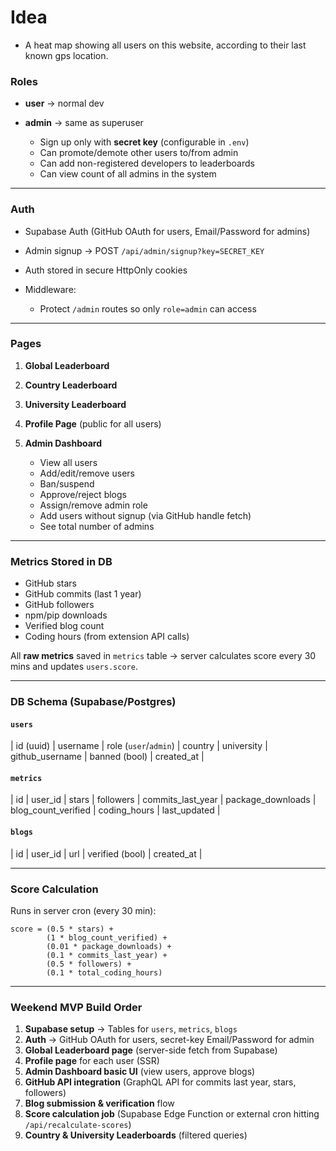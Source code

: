 
# Idea
- A heat map showing all users on this website, according to their last known gps location.


### **Roles**

* **user** → normal dev
* **admin** → same as superuser

  * Sign up only with **secret key** (configurable in `.env`)
  * Can promote/demote other users to/from admin
  * Can add non-registered developers to leaderboards
  * Can view count of all admins in the system

---

### **Auth**

* Supabase Auth (GitHub OAuth for users, Email/Password for admins)
* Admin signup → POST `/api/admin/signup?key=SECRET_KEY`
* Auth stored in secure HttpOnly cookies
* Middleware:

  * Protect `/admin` routes so only `role=admin` can access

---

### **Pages**

1. **Global Leaderboard**
2. **Country Leaderboard**
3. **University Leaderboard**
4. **Profile Page** (public for all users)
5. **Admin Dashboard**

   * View all users
   * Add/edit/remove users
   * Ban/suspend
   * Approve/reject blogs
   * Assign/remove admin role
   * Add users without signup (via GitHub handle fetch)
   * See total number of admins

---

### **Metrics Stored in DB**

* GitHub stars
* GitHub commits (last 1 year)
* GitHub followers
* npm/pip downloads
* Verified blog count
* Coding hours (from extension API calls)

All **raw metrics** saved in `metrics` table → server calculates score every 30 mins and updates `users.score`.

---

### **DB Schema (Supabase/Postgres)**

#### `users`

\| id (uuid) | username | role (`user`/`admin`) | country | university | github\_username | banned (bool) | created\_at |

#### `metrics`

\| id | user\_id | stars | followers | commits\_last\_year | package\_downloads | blog\_count\_verified | coding\_hours | last\_updated |

#### `blogs`

\| id | user\_id | url | verified (bool) | created\_at |

---

### **Score Calculation**

Runs in server cron (every 30 min):

```
score = (0.5 * stars) +
        (1 * blog_count_verified) +
        (0.01 * package_downloads) +
        (0.1 * commits_last_year) +
        (0.5 * followers) +
        (0.1 * total_coding_hours)
```

---

### **Weekend MVP Build Order**

1. **Supabase setup** → Tables for `users`, `metrics`, `blogs`
2. **Auth** → GitHub OAuth for users, secret-key Email/Password for admin
3. **Global Leaderboard page** (server-side fetch from Supabase)
4. **Profile page** for each user (SSR)
5. **Admin Dashboard basic UI** (view users, approve blogs)
6. **GitHub API integration** (GraphQL API for commits last year, stars, followers)
7. **Blog submission & verification** flow
8. **Score calculation job** (Supabase Edge Function or external cron hitting `/api/recalculate-scores`)
9. **Country & University Leaderboards** (filtered queries)

